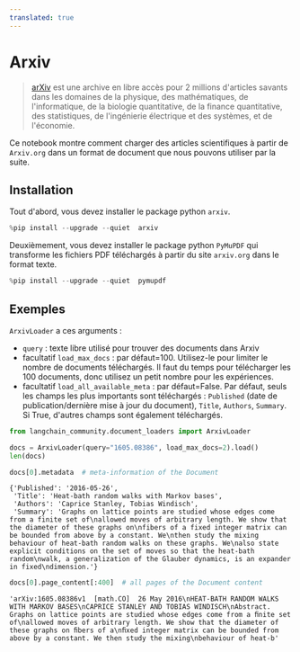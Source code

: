 ```yaml
---
translated: true
---
```


# Arxiv

>[arXiv](https://arxiv.org/) est une archive en libre accès pour 2 millions d'articles savants dans les domaines de la physique, des mathématiques, de l'informatique, de la biologie quantitative, de la finance quantitative, des statistiques, de l'ingénierie électrique et des systèmes, et de l'économie.

Ce notebook montre comment charger des articles scientifiques à partir de `Arxiv.org` dans un format de document que nous pouvons utiliser par la suite.

## Installation

Tout d'abord, vous devez installer le package python `arxiv`.

```python
%pip install --upgrade --quiet  arxiv
```

Deuxièmement, vous devez installer le package python `PyMuPDF` qui transforme les fichiers PDF téléchargés à partir du site `arxiv.org` dans le format texte.

```python
%pip install --upgrade --quiet  pymupdf
```

## Exemples

`ArxivLoader` a ces arguments :
- `query` : texte libre utilisé pour trouver des documents dans Arxiv
- facultatif `load_max_docs` : par défaut=100. Utilisez-le pour limiter le nombre de documents téléchargés. Il faut du temps pour télécharger les 100 documents, donc utilisez un petit nombre pour les expériences.
- facultatif `load_all_available_meta` : par défaut=False. Par défaut, seuls les champs les plus importants sont téléchargés : `Published` (date de publication/dernière mise à jour du document), `Title`, `Authors`, `Summary`. Si True, d'autres champs sont également téléchargés.

```python
from langchain_community.document_loaders import ArxivLoader
```

```python
docs = ArxivLoader(query="1605.08386", load_max_docs=2).load()
len(docs)
```

```python
docs[0].metadata  # meta-information of the Document
```

```output
{'Published': '2016-05-26',
 'Title': 'Heat-bath random walks with Markov bases',
 'Authors': 'Caprice Stanley, Tobias Windisch',
 'Summary': 'Graphs on lattice points are studied whose edges come from a finite set of\nallowed moves of arbitrary length. We show that the diameter of these graphs on\nfibers of a fixed integer matrix can be bounded from above by a constant. We\nthen study the mixing behaviour of heat-bath random walks on these graphs. We\nalso state explicit conditions on the set of moves so that the heat-bath random\nwalk, a generalization of the Glauber dynamics, is an expander in fixed\ndimension.'}
```

```python
docs[0].page_content[:400]  # all pages of the Document content
```

```output
'arXiv:1605.08386v1  [math.CO]  26 May 2016\nHEAT-BATH RANDOM WALKS WITH MARKOV BASES\nCAPRICE STANLEY AND TOBIAS WINDISCH\nAbstract. Graphs on lattice points are studied whose edges come from a ﬁnite set of\nallowed moves of arbitrary length. We show that the diameter of these graphs on ﬁbers of a\nﬁxed integer matrix can be bounded from above by a constant. We then study the mixing\nbehaviour of heat-b'
```
